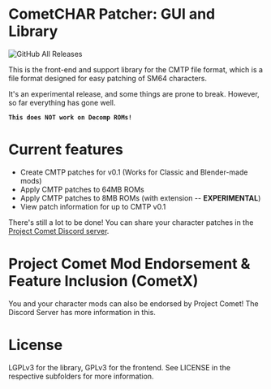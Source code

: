 # CometCHAR Patcher: GUI and Library

![GitHub All Releases](https://img.shields.io/github/downloads/projectcomet64/CometCHAR/total?logoColor=%23366fff&style=flat-square)

This is the front-end and support library for the CMTP file format, which is a file format designed for easy patching of SM64 characters.


It's an experimental release, and some things are prone to break. However, so far everything has gone well.

**`This does NOT work on Decomp ROMs!`**

# Current features

* Create CMTP patches for v0.1 (Works for Classic and Blender-made mods)
* Apply CMTP patches to 64MB ROMs
* Apply CMTP patches to 8MB ROMs (with extension -- **EXPERIMENTAL**)
* View patch information for up to CMTP v0.1

There's still a lot to be done! You can share your character patches in the [Project Comet Discord server](https://comet.glitchypsi.xyz).

# Project Comet Mod Endorsement & Feature Inclusion (CometX)

You and your character mods can also be endorsed by Project Comet! The Discord Server has more information in this.

# License

LGPLv3 for the library, GPLv3 for the frontend. See LICENSE in the respective subfolders for more information.
